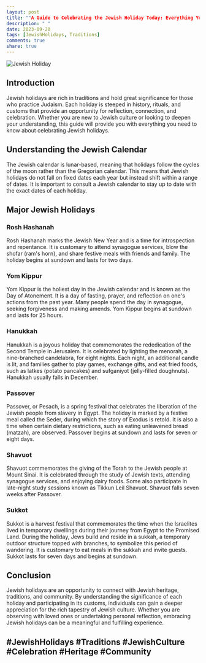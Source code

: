 ```yaml
---
layout: post
title: ""A Guide to Celebrating the Jewish Holiday Today: Everything You Need to Know""
description: " "
date: 2023-09-20
tags: [JewishHolidays, Traditions]
comments: true
share: true
---
```


![Jewish Holiday](https://source.unsplash.com/1600x900/?jewish,holiday)

## Introduction
Jewish holidays are rich in traditions and hold great significance for those who practice Judaism. Each holiday is steeped in history, rituals, and customs that provide an opportunity for reflection, connection, and celebration. Whether you are new to Jewish culture or looking to deepen your understanding, this guide will provide you with everything you need to know about celebrating Jewish holidays.

## Understanding the Jewish Calendar
The Jewish calendar is lunar-based, meaning that holidays follow the cycles of the moon rather than the Gregorian calendar. This means that Jewish holidays do not fall on fixed dates each year but instead shift within a range of dates. It is important to consult a Jewish calendar to stay up to date with the exact dates of each holiday.

## Major Jewish Holidays
### Rosh Hashanah
Rosh Hashanah marks the Jewish New Year and is a time for introspection and repentance. It is customary to attend synagogue services, blow the shofar (ram's horn), and share festive meals with friends and family. The holiday begins at sundown and lasts for two days.

### Yom Kippur
Yom Kippur is the holiest day in the Jewish calendar and is known as the Day of Atonement. It is a day of fasting, prayer, and reflection on one's actions from the past year. Many people spend the day in synagogue, seeking forgiveness and making amends. Yom Kippur begins at sundown and lasts for 25 hours.

### Hanukkah
Hanukkah is a joyous holiday that commemorates the rededication of the Second Temple in Jerusalem. It is celebrated by lighting the menorah, a nine-branched candelabra, for eight nights. Each night, an additional candle is lit, and families gather to play games, exchange gifts, and eat fried foods, such as latkes (potato pancakes) and sufganiyot (jelly-filled doughnuts). Hanukkah usually falls in December.

### Passover
Passover, or Pesach, is a spring festival that celebrates the liberation of the Jewish people from slavery in Egypt. The holiday is marked by a festive meal called the Seder, during which the story of Exodus is retold. It is also a time when certain dietary restrictions, such as eating unleavened bread (matzah), are observed. Passover begins at sundown and lasts for seven or eight days.

### Shavuot
Shavuot commemorates the giving of the Torah to the Jewish people at Mount Sinai. It is celebrated through the study of Jewish texts, attending synagogue services, and enjoying dairy foods. Some also participate in late-night study sessions known as Tikkun Leil Shavuot. Shavuot falls seven weeks after Passover.

### Sukkot
Sukkot is a harvest festival that commemorates the time when the Israelites lived in temporary dwellings during their journey from Egypt to the Promised Land. During the holiday, Jews build and reside in a sukkah, a temporary outdoor structure topped with branches, to symbolize this period of wandering. It is customary to eat meals in the sukkah and invite guests. Sukkot lasts for seven days and begins at sundown.

## Conclusion
Jewish holidays are an opportunity to connect with Jewish heritage, traditions, and community. By understanding the significance of each holiday and participating in its customs, individuals can gain a deeper appreciation for the rich tapestry of Jewish culture. Whether you are observing with loved ones or undertaking personal reflection, embracing Jewish holidays can be a meaningful and fulfilling experience.

## #JewishHolidays #Traditions #JewishCulture #Celebration #Heritage #Community